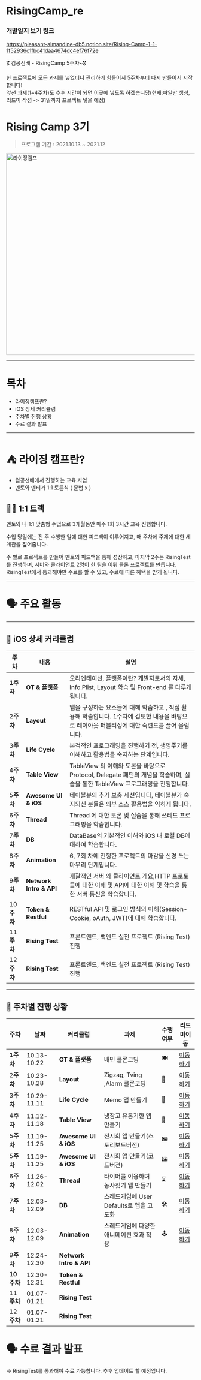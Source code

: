 # RisingCamp_re

### 개발일지 보기 링크
https://pleasant-almandine-db5.notion.site/Rising-Camp-1-1-1f52936c1fbc41daa4674dc4ef76f72e

🎖 컴공선배 - RisingCamp 5주차~🎖
<p>
한 프로젝트에 모든 과제를 넣었더니 관리하기 힘들어서 5주차부터 다시 만들어서 시작합니다! <br>
앞선 과제(1~4주차)도 추후 시간이 되면 이곳에 넣도록 하겠습니당(현재:파일만 생성, 리드미 작성 -> 31일까지 프로젝트 넣을 예정)  <br>

# Rising Camp 3기

> 프로그램 기간 : 2021.10.13 ~ 2021.12

<img width="539" alt="라이징캠프" src="https://user-images.githubusercontent.com/55241258/143273828-12f550c8-8c6b-4181-87be-20c1d5f96c0d.png">

<hr>

# 목차

- 라이징캠프란?
- iOS 상세 커리큘럼
- 주차별 진행 상황
- 수료 결과 발표

<hr>

# ⛺ 라이징 캠프란?

- 컴공선배에서 진행하는 교육 사업
- 멘토와 멘티가 1:1 토론식 ( 문법 x )

## 💁🏻 1:1 트랙

멘토와 나 1:1 맞춤형 수업으로 3개월동안 매주 1회 3시간 교육 진행합니다. 

수업 당일에는 전 주 수행한 일에 대한 피드백이 이루어지고, 매 주차에 주제에 대한 세계관을 짚어줍니다.

주 별로 프로젝트를 만들어 멘토의 피드백을 통해 성장하고, 마지막 2주는 RisingTest를 진행하며, 서버와 클라이언트 2명이 한 팀을 이뤄 클론 프로젝트를 만듭니다. RisingTest에서 통과해야만 수료를 할 수 있고, 수료에 따른 혜택을 받게 됩니다.

---

# 🗣️ 주요 활동

<hr>

## 📌 iOS 상세 커리큘럼

|주차|내용|설명|
|------|---|---|
|**1주차**| **OT & 플랫폼** | 오리엔테이션, 플랫폼이란? 개발자로서의 자세, Info.Plist, Layout 학습 및 Front-end 를 다루게 됩니다. |
|2**주차**| **Layout** | 앱을 구성하는 요소들에 대해 학습하고 , 직접 활용해 학습합니다. 1주차에 검토한 내용을 바탕으로 레이아웃 퍼블리싱에 대한 숙련도를 끌어 올립니다.|
|3**주차**| **Life Cycle**  | 본격적인 프로그래밍을 진행하기 전, 생명주기를 이해하고 활용법을 숙지하는 단계입니다. |
|4**주차**| **Table View** | TableView 의 이해와 토론을 바탕으로 Protocol, Delegate 패턴의 개념을 학습하며, 실습을 통한 TableView 프로그래밍을 진행합니다. |
|5**주차**| **Awesome UI & iOS** | 테이블뷰의 추가 보충 세션입니다, 테이블뷰가 숙지되신 분들은 외부 소스 활용법을 익히게 됩니다. |
|6**주차**| **Thread** | Thread 에 대한 토론 및 실습을 통해 쓰레드 프로그래밍을 학습합니다. |
|7**주차**| **DB** | DataBase의 기본적인 이해와 iOS 내 로컬 DB에 대하여 학습합니다. |
|8**주차**| **Animation** | 6, 7회 차에 진행한 프로젝트의 마감을 신경 쓰는 마무리 단계입니다. |
|9**주차**| **Network Intro & API** | 개괄적인 서버 와 클라이언트 개요,HTTP 프로토콜에 대한 이해 및 API에 대한 이해 및 학습을 통한 서버 통신을 학습합니다. |
|10**주차**| **Token & Restful** | RESTful API 및 로그인 방식의 이해(Session-Cookie, oAuth, JWT)에 대해 학습합니다. |
|11**주차**| **Rising Test** | 프론트엔드, 백엔드 실전 프로젝트 (Rising Test) 진행 |
|12**주차**| **Rising Test** | 프론트엔드, 백엔드 실전 프로젝트 (Rising Test) 진행 |

<hr>

## 📌 주차별 진행 상황


|주차|날짜|커리큘럼|과제|수행여부|리드미이동|
|---|---|------|--|-----|------|
|**1주차** |10.13-10.22| **OT & 플랫폼** | 배민 클론코딩 | 🍽 | <a href="https://github.com/LeeHa-Yeon/RisingCamp_re/tree/main/1%EC%A3%BC%EC%B0%A8">이동하기</a> |
|2**주차** |10.23-10.28| **Layout** | Zigzag, Tving ,Alarm 클론코딩 | 📱 | <a href="https://github.com/LeeHa-Yeon/RisingCamp_re/tree/main/2%EC%A3%BC%EC%B0%A8">이동하기</a> |
|3**주차** |10.29-11.11| **Life Cycle** | Memo 앱 만들기 | 📝 | <a href="https://github.com/LeeHa-Yeon/RisingCamp_re/tree/main/3%EC%A3%BC%EC%B0%A8">이동하기</a> |
|4**주차** |11.12-11.18| **Table View** | 냉장고 유통기한 앱 만들기 | 🛒 | <a href="https://github.com/LeeHa-Yeon/RisingCamp_re/tree/main/4%EC%A3%BC%EC%B0%A8">이동하기</a> |
|5**주차** |11.19-11.25| **Awesome UI & iOS** | 전시회 앱 만들기(스토리보드버전) | 🖼 | <a href="https://github.com/LeeHa-Yeon/RisingCamp_re/tree/main/5%EC%A3%BC%EC%B0%A8-storyboard">이동하기</a> |
|5**주차** |11.19-11.25| **Awesome UI & iOS** | 전시회 앱 만들기(코드버전) | 🖼 | <a href="https://github.com/LeeHa-Yeon/RisingCamp_re/tree/main/5%EC%A3%BC%EC%B0%A8">이동하기</a> |
|6**주차** |11.26-12.02| **Thread** | 타이머를 이용하며 농사짓기 앱 만들기 | ⌛️ | <a href="https://github.com/LeeHa-Yeon/RisingCamp_re/tree/main/6주차/README/6주차">이동하기</a> |
|7**주차** |12.03-12.09| **DB** | 스레드게임에 User Defaults로 앱을 고도화 | 🛠 | <a href="https://github.com/LeeHa-Yeon/RisingCamp_re/tree/main/6주차/README/7주차">이동하기</a> |
|8**주차** |12.03-12.09| **Animation** | 스레드게임에 다양한 애니메이션 효과 적용 | 🕹 | <a href="https://github.com/LeeHa-Yeon/RisingCamp_re/tree/main/6주차/README/8주차">이동하기</a> |
|9**주차** |12.24-12.30| **Network Intro & API**  | | | |
|**10주차** |12.30-12.31| **Token & Restful** | | | |
|11**주차** |01.07-01.21|  **Rising Test** | | | |
|12**주차** |01.07-01.21|  **Rising Test** | | | |


# 🗣️ 수료 결과 발표

→ RisingTest를 통과해야 수료 가능합니다. 추후 업데이트 할 예정입니다.
